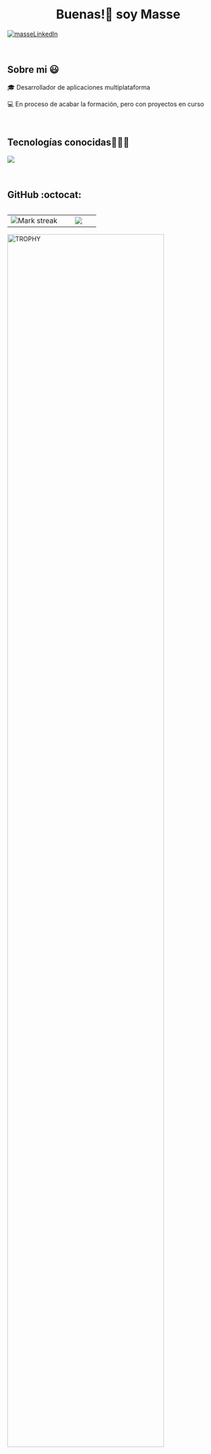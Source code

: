 <h1 align="center">Buenas!👋 soy Masse </h1> 

<p align="left">
<a href="https://www.linkedin.com/in/daniel-mart%C3%ADnez-todor-a053a12b9/" target="blank"><img align="center" src="https://img.shields.io/badge/LinkedIn-0077B5?style=for-the-badge&logo=linkedin&logoColor=white" alt="masseLinkedln"/></a>
  </p>
<br>
<h2>Sobre mi 😃</h2>
<!--Intro start-->

<p align="left">
🎓 Desarrollador de aplicaciones multiplataforma

💻 En proceso de acabar la formación, pero con proyectos en curso


<!--Intro end-->
  </p>
<br>

<h2 >Tecnologías conocidas👨🏻‍💻</h2>
<!--tech stack icons-->
<p align="left">
  <a href="https://skillicons.dev">
    <img src="https://skillicons.dev/icons?i=java,cs,py,html,css,js,mysql,git,github,eclipse,vscode,bash,linux&perline=12" />
  </a>
</p>
<br>

<h2>GitHub :octocat:</h2>
<!--- stats & Trophy (start) -->
<p align="center">
  <!--- stats (start) -->
<table align="left">
<tr border="none">
<td width="60%" align="center">

<!--  <img  align="center"  src="https://github-readme-stats.vercel.app/api?username=unsimpledev&theme=dark&show_icons=true&count_private=true" />
  <br></br> -->
  <img  title="🔥 Get streak stats for your profile at git.io/streak-stats" alt="Mark streak" src="https://github-readme-streak-stats.herokuapp.com/?user=Masse06&theme=dark&hide_border=false" /> 
</td>
<td width="80%" align="center">

  <img  align="center"  src="https://github-readme-stats.anuraghazra1.vercel.app/api/top-langs/?username=Masse06&theme=dark&hide_border=false&no-bg=true&no-frame=true&langs_count=10"/>

  </td>
</tr>
</table>
<!--- stats (end) -->

<!--- trophy (start) -->
<div align=left>
  <a href="https://github.com/ryo-ma/github-profile-trophy" title="Go to Source">
      <img align="center" width=84% src="https://github-profile-trophy.vercel.app/?username=Masse06&theme=radical&row=1&column=7&margin-h=15&margin-w=5&no-bg=true" alt="TROPHY" />
    </a>
</div>
<!--- trophy (start) -->


</p>        
<!--- stats (end) -->
